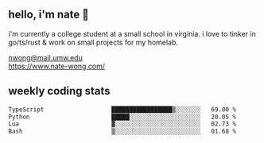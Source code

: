 ## hello, i'm nate 👋
i'm currently a college student at a small school in virginia. i love to tinker in go/ts/rust & work on small projects for my homelab.

nwong@mail.umw.edu <br/>
https://www.nate-wong.com/

## weekly coding stats
<!--START_SECTION:waka-->

```txt
TypeScript                   █████████████████▒░░░░░░░   69.00 %
Python                       █████░░░░░░░░░░░░░░░░░░░░   20.05 %
Lua                          ▓░░░░░░░░░░░░░░░░░░░░░░░░   02.73 %
Bash                         ▒░░░░░░░░░░░░░░░░░░░░░░░░   01.68 %
```

<!--END_SECTION:waka-->
